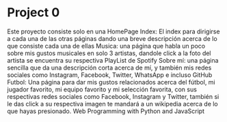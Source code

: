 # Project 0
Este proyecto consiste solo en una HomePage
Index: El index para dirigirse a cada una de las otras páginas dando una breve descripción acerca de lo que consiste cada una de ellas
Musica: una página que habla un poco sobre mis gustos musicales en solo 3 artistas, dandole click a la foto del artista se encuentra su respectiva PlayList de Spotify
Sobre mí: una página sencilla que da una descripción corta acerca de mí, y también mis redes sociales como Instagram, Facebook, Twitter, WhatsApp e incluso GitHub
Futbol: Una página para dar mis gustos relacionados acerca del fútbol, mi jugador favorito, mi equipo favorito y mi selección favorita, con sus respectivas redes sociales como
Facebook, Instagram y Twitter, también si le das click a su respectiva imagen te mandará a un wikipedia acerca de lo que hayas presionado.
Web Programming with Python and JavaScript

